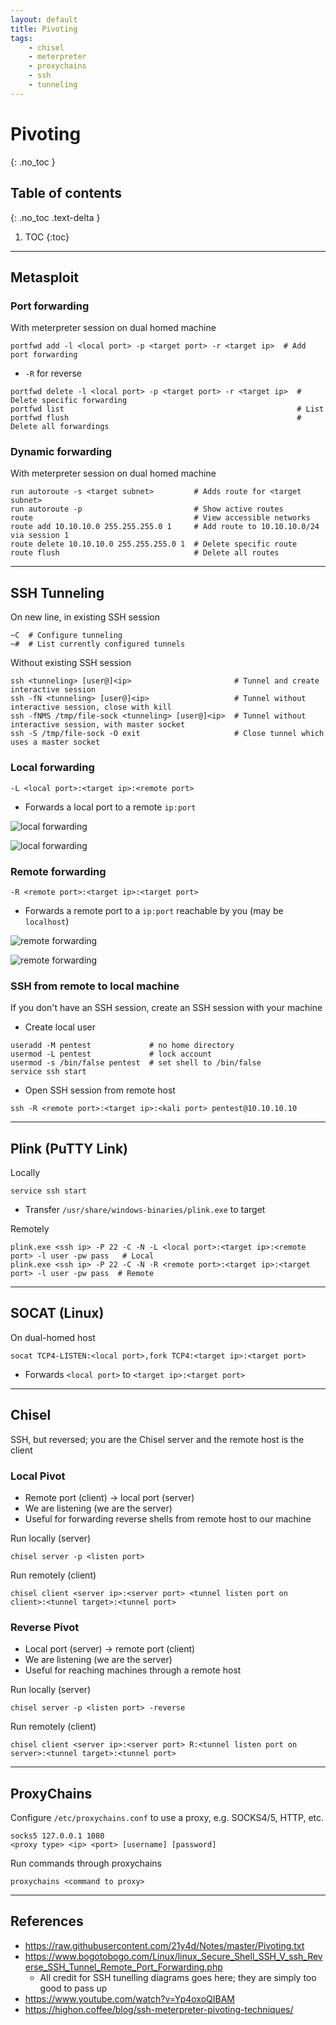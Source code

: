 ```yaml
---
layout: default
title: Pivoting
tags:
    - chisel
    - meterpreter
    - proxychains
    - ssh
    - tunneling
---
```


# Pivoting
{: .no_toc }

## Table of contents
{: .no_toc .text-delta }

1. TOC
{:toc}

---

## Metasploit
### Port forwarding
With meterpreter session on dual homed machine
```shell
portfwd add -l <local port> -p <target port> -r <target ip>  # Add port forwarding
```
- `-R` for reverse

```shell
portfwd delete -l <local port> -p <target port> -r <target ip>  # Delete specific forwarding
portfwd list                                                    # List
portfwd flush                                                   # Delete all forwardings
```

### Dynamic forwarding
With meterpreter session on dual homed machine
```shell
run autoroute -s <target subnet>         # Adds route for <target subnet>
run autoroute -p                         # Show active routes
route                                    # View accessible networks
route add 10.10.10.0 255.255.255.0 1     # Add route to 10.10.10.0/24 via session 1
route delete 10.10.10.0 255.255.255.0 1  # Delete specific route
route flush                              # Delete all routes
```

---

## SSH Tunneling
On new line, in existing SSH session
```shell
~C  # Configure tunneling
~#  # List currently configured tunnels
```

Without existing SSH session
```shell
ssh <tunneling> [user@]<ip>                       # Tunnel and create interactive session
ssh -fN <tunneling> [user@]<ip>                   # Tunnel without interactive session, close with kill
ssh -fNMS /tmp/file-sock <tunneling> [user@]<ip>  # Tunnel without interactive session, with master socket
ssh -S /tmp/file-sock -O exit                     # Close tunnel which uses a master socket
```

### Local forwarding
```shell
-L <local port>:<target ip>:<remote port>
```
- Forwards a local port to a remote `ip:port`

![local forwarding](/assets/images/ssh-local.png)

![local forwarding](/assets/images/ssh-local2.png)

### Remote forwarding
```shell
-R <remote port>:<target ip>:<target port>
```
- Forwards a remote port to a `ip:port` reachable by you (may be `localhost`)

![remote forwarding](/assets/images/ssh-remote.png)

![remote forwarding](/assets/images/ssh-remote2.png)

### SSH from remote to local machine
If you don't have an SSH session, create an SSH session with your machine
- Create local user
```shell
useradd -M pentest             # no home directory
usermod -L pentest             # lock account
usermod -s /bin/false pentest  # set shell to /bin/false
service ssh start
```
- Open SSH session from remote host 
```shell
ssh -R <remote port>:<target ip>:<kali port> pentest@10.10.10.10
```

---

## Plink (PuTTY Link)
Locally
```shell
service ssh start
```
- Transfer `/usr/share/windows-binaries/plink.exe` to target

Remotely
```shell
plink.exe <ssh ip> -P 22 -C -N -L <local port>:<target ip>:<remote port> -l user -pw pass   # Local
plink.exe <ssh ip> -P 22 -C -N -R <remote port>:<target ip>:<target port> -l user -pw pass  # Remote
```

---

## SOCAT (Linux)
On dual-homed host
```shell
socat TCP4-LISTEN:<local port>,fork TCP4:<target ip>:<target port>
```
- Forwards `<local port>` to `<target ip>:<target port>`

---

## Chisel
SSH, but reversed; you are the Chisel server and the remote host is the client

### Local Pivot
- Remote port (client) → local port (server)
- We are listening (we are the server)
- Useful for forwarding reverse shells from remote host to our machine

Run locally (server)
```shell
chisel server -p <listen port>
```

Run remotely (client)
```shell
chisel client <server ip>:<server port> <tunnel listen port on client>:<tunnel target>:<tunnel port>
```

### Reverse Pivot
- Local port (server) → remote port (client)
- We are listening (we are the server)
- Useful for reaching machines through a remote host

Run locally (server)
```shell
chisel server -p <listen port> -reverse
```

Run remotely (client)
```shell
chisel client <server ip>:<server port> R:<tunnel listen port on server>:<tunnel target>:<tunnel port>
```

---

## ProxyChains
Configure `/etc/proxychains.conf` to use a proxy, e.g. SOCKS4/5, HTTP, etc.
```shell
socks5 127.0.0.1 1080
<proxy type> <ip> <port> [username] [password]
```
Run commands through proxychains
```shell
proxychains <command to proxy>
```

---

## References
- <https://raw.githubusercontent.com/21y4d/Notes/master/Pivoting.txt>
- <https://www.bogotobogo.com/Linux/linux_Secure_Shell_SSH_V_ssh_Reverse_SSH_Tunnel_Remote_Port_Forwarding.php>
    - All credit for SSH tunelling diagrams goes here; they are simply too good to pass up
- <https://www.youtube.com/watch?v=Yp4oxoQIBAM>
- <https://highon.coffee/blog/ssh-meterpreter-pivoting-techniques/>